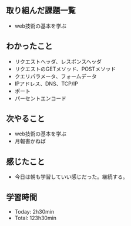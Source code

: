 ## 取り組んだ課題一覧
- web技術の基本を学ぶ

## わかったこと
- リクエストヘッダ、レスポンスヘッダ
- リクエストのGETメソッド、POSTメソッド
- クエリパラメータ、フォームデータ
- IPアドレス、DNS、TCP/IP
- ポート
- パーセントエンコード

## 次やること
- web技術の基本を学ぶ
- 月報書かねば

## 感じたこと
- 今日は朝も学習していい感じだった。継続する。

## 学習時間
- Today: 2h30min
- Total: 123h30min
